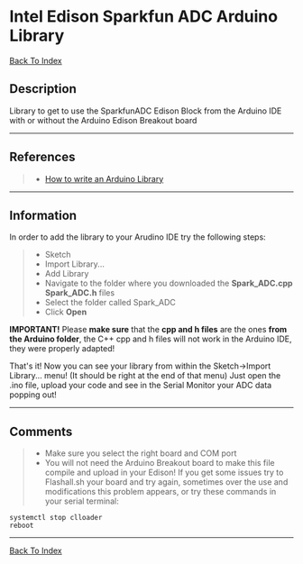 Intel Edison Sparkfun ADC Arduino Library
===================

[Back To Index](../README.md)

Description
-------------
Library to get to use the SparkfunADC Edison Block from the Arduino IDE with or without the Arduino Edison Breakout board

----------

References
-------------
> - [How to write an Arduino Library](http://arduino.cc/en/Hacking/LibraryTutorial)

----------

Information
-------------
In order to add the library to your Arudino IDE try the following steps:
> - Sketch
> - Import Library...
> - Add Library
> - Navigate to the folder where you downloaded the **Spark_ADC.cpp** **Spark_ADC.h** files 
> - Select the folder called Spark_ADC
> - Click **Open**

**IMPORTANT!** Please **make sure** that the **cpp and h files** are the ones **from the Arduino folder**, the C++ cpp and h files will not work in the Arduino IDE, they were properly adapted!

That's it! Now you can see your library from within the Sketch->Import Library... menu! (It should be right at the end of that menu)
Just open the .ino file, upload your code and see in the Serial Monitor your ADC data popping out!


----------

Comments
-------------
> - Make sure you select the right board and COM port
> - You will not need the Arduino Breakout board to make this file compile and upload in your Edison! If you get some issues try to Flashall.sh your board and try again, sometimes over the use and modifications this problem appears, or try these commands in your serial terminal:  
```
systemctl stop clloader
reboot
```
----------

[Back To Index](../README.md)
